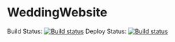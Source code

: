 WeddingWebsite
==============
Build Status: [![Build status](https://ci.appveyor.com/api/projects/status/2ujfchabu91rvpt7?svg=true)](https://ci.appveyor.com/project/borigas/weddingwebsite)
Deploy Status: [![Build status](https://ci.appveyor.com/api/projects/status/2ujfchabu91rvpt7/branch/deploy?svg=true)](https://ci.appveyor.com/project/borigas/weddingwebsite)
